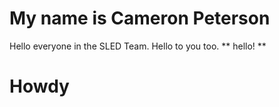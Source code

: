 # My name is Cameron Peterson

Hello everyone in the SLED Team.
Hello to you too.
** hello! **

# Howdy
